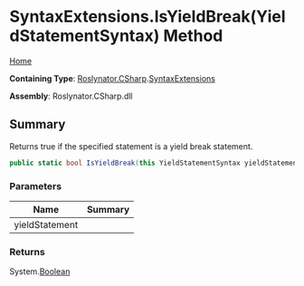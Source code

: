 # SyntaxExtensions\.IsYieldBreak\(YieldStatementSyntax\) Method

[Home](../../../../README.md)

**Containing Type**: [Roslynator.CSharp](../../README.md)\.[SyntaxExtensions](../README.md)

**Assembly**: Roslynator\.CSharp\.dll

## Summary

Returns true if the specified statement is a yield break statement\.

```csharp
public static bool IsYieldBreak(this YieldStatementSyntax yieldStatement)
```

### Parameters

| Name | Summary |
| ---- | ------- |
| yieldStatement | |

### Returns

System\.[Boolean](https://docs.microsoft.com/en-us/dotnet/api/system.boolean)


